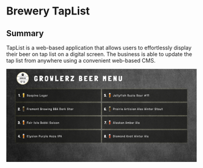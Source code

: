 # Brewery TapList

## Summary
TapList is a web-based application that allows users to effortlessly display their beer on tap list on a digital screen. The business is able to update the tap list from anywhere using a convenient web-based CMS.

<img src="./public/assets/website-capture.png">
